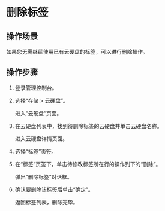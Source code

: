 # 删除标签<a name="ZH-CN_TOPIC_0077504823"></a>

## 操作场景<a name="section10163781222140"></a>

如果您无需继续使用已有云硬盘的标签，可以进行删除操作。

## 操作步骤<a name="section42910475222150"></a>

1.  登录管理控制台。
2.  选择“存储 \> 云硬盘”。

    进入“云硬盘“页面。

3.  在云硬盘列表中，找到待删除标签的云硬盘并单击云硬盘名称。

    进入云硬盘详情页面。

4.  选择“标签”页签。
5.  在“标签”页签下，单击待修改标签所在行的操作列下的“删除”。

    弹出“删除标签”对话框。

6.  确认要删除该标签后单击“确定”。

    返回标签列表，删除完毕。


